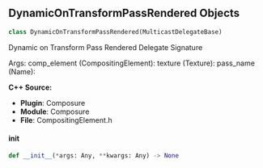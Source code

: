 ## DynamicOnTransformPassRendered Objects

```python
class DynamicOnTransformPassRendered(MulticastDelegateBase)
```

Dynamic on Transform Pass Rendered  Delegate Signature

Args:
    comp_element (CompositingElement): 
    texture (Texture): 
    pass_name (Name):

**C++ Source:**

- **Plugin**: Composure
- **Module**: Composure
- **File**: CompositingElement.h

<a id="unreal.DynamicOnTransformPassRendered.__init__"></a>

#### __init__

```python
def __init__(*args: Any, **kwargs: Any) -> None
```

<a id="unreal.OnPixelPicked"></a>
